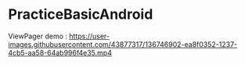 # PracticeBasicAndroid


ViewPager demo : 
https://user-images.githubusercontent.com/43877317/136746902-ea8f0352-1237-4cb5-aa58-64ab996f4e35.mp4

